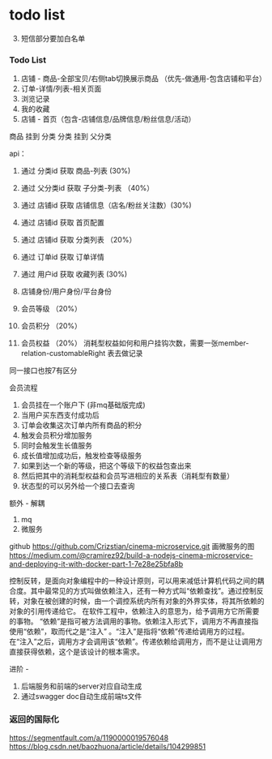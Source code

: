 # todo list

03. 短信部分要加白名单

### Todo List

01. 店铺 - 商品-全部宝贝/右侧tab切换展示商品 （优先-做通用-包含店铺和平台）
02. 订单-详情/列表-相关页面
03. 浏览记录
04. 我的收藏
05. 店铺 - 首页（包含-店铺信息/品牌信息/粉丝信息/活动）

商品 挂到 分类
分类 挂到 父分类

api：

1. 通过 分类id 获取 商品-列表 (30%)
02. 通过 父分类id 获取 子分类-列表 （40%）
3. 通过 店铺id 获取 店铺信息（店名/粉丝关注数）(30%)
04. 通过 店铺id 获取 首页配置
05. 通过 店铺id 获取 分类列表 （20%）
06. 通过 订单id 获取 订单详情
7. 通过 用户id 获取 收藏列表 (30%)

08. 店铺身份/用户身份/平台身份

09. 会员等级 （20%）
10. 会员积分 （20%）
11. 会员权益 （20%） 消耗型权益如何和用户挂钩次数，需要一张member-relation-customableRight 表去做记录

同一接口也按7有区分

会员流程

01. 会员挂在一个账户下 (非mq基础版完成)
02. 当用户买东西支付成功后
03. 订单会收集这次订单内所有商品的积分
04. 触发会员积分增加服务
05. 同时会触发生长值服务
06. 成长值增加成功后，触发检查等级服务
07. 如果到达一个新的等级，把这个等级下的权益包查出来
08. 然后把其中的消耗型权益和会员写进相应的关系表（消耗型有数量）
09. 状态型的可以另外给一个接口去查询

额外 - 解耦

01. mq
02. 微服务 

github https://github.com/Crizstian/cinema-microservice.git
画微服务的图
https://medium.com/@cramirez92/build-a-nodejs-cinema-microservice-and-deploying-it-with-docker-part-1-7e28e25bfa8b

控制反转，是面向对象编程中的一种设计原则，可以用来减低计算机代码之间的耦合度。其中最常见的方式叫做依赖注入，还有一种方式叫“依赖查找”。通过控制反转，对象在被创建的时候，由一个调控系统内所有对象的外界实体，将其所依赖的对象的引用传递给它。
在软件工程中，依赖注入的意思为，给予调用方它所需要的事物。 “依赖”是指可被方法调用的事物。依赖注入形式下，调用方不再直接指使用“依赖”，取而代之是“注入” 。“注入”是指将“依赖”传递给调用方的过程。在“注入”之后，调用方才会调用该“依赖”。传递依赖给调用方，而不是让让调用方直接获得依赖，这个是该设计的根本需求。

进阶 - 

01. 后端服务和前端的server对应自动生成
02. 通过swagger doc自动生成前端ts文件

### 返回的国际化

https://segmentfault.com/a/1190000019576048
https://blog.csdn.net/baozhuona/article/details/104299851
